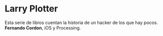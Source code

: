 # Larry Plotter

Esta serie de libros cuentan la historia de un hacker de los que hay pocos.
**Fernando Cordon**, iOS y Processing.